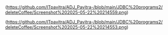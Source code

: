 (https://github.com/ITpavitra/ADJ_Pavitra-/blob/main/JDBC%20programs2/deleteCoffee/Screenshot%202025-05-22%20214559.png)

(https://github.com/ITpavitra/ADJ_Pavitra-/blob/main/JDBC%20programs2/deleteCoffee/Screenshot%202025-05-22%20214553.png)
